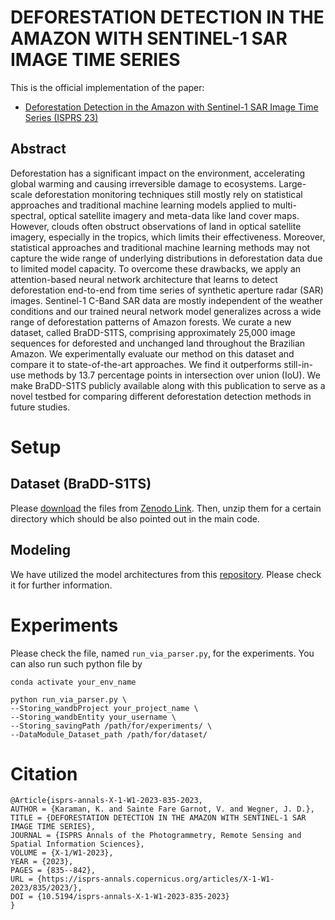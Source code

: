# DEFORESTATION DETECTION IN THE AMAZON WITH SENTINEL-1 SAR IMAGE TIME SERIES

This is the official implementation of the paper:  
- [Deforestation Detection in the Amazon with Sentinel-1 SAR Image Time Series (ISPRS 23)](https://isprs-annals.copernicus.org/articles/X-1-W1-2023/835/2023/)

## Abstract

Deforestation has a significant impact on the environment, accelerating global warming and causing irreversible damage to ecosystems. Large-scale deforestation monitoring techniques still mostly rely on statistical approaches and traditional machine learning models applied to multi-spectral, optical satellite imagery and meta-data like land cover maps. However, clouds often obstruct observations of land in optical satellite imagery, especially in the tropics, which limits their effectiveness. Moreover, statistical approaches and traditional machine learning methods may not capture the wide range of underlying distributions in deforestation data due to limited model capacity. To overcome these drawbacks, we apply an attention-based neural network architecture that learns to detect deforestation end-to-end from time series of synthetic aperture radar (SAR) images. Sentinel-1 C-Band SAR data are mostly independent of the weather conditions and our trained neural network model generalizes across a wide range of deforestation patterns of Amazon forests. We curate a new dataset, called BraDD-S1TS, comprising approximately 25,000 image sequences for deforested and unchanged land throughout the Brazilian Amazon. We experimentally evaluate our method on this dataset and compare it to state-of-the-art approaches. We find it outperforms still-in-use methods by 13.7 percentage points in intersection over union (IoU). We make BraDD-S1TS publicly available along with this publication to serve as a novel testbed for comparing different deforestation detection methods in future studies. 

# Setup
## Dataset (BraDD-S1TS)

Please [download](https://zenodo.org/record/8060250/files/BraDD-S1TS_zenodo.zip?download=1) the files from [Zenodo Link](https://zenodo.org/record/8060250). 
Then, unzip them for a certain directory which should be also pointed out in the main code.

## Modeling

We have utilized the model architectures from this [repository](https://github.com/VSainteuf/utae-paps).
Please check it for further information.

# Experiments

Please check the file, named `run_via_parser.py`, for the experiments. 
You can also run such python file by
```
conda activate your_env_name

python run_via_parser.py \
--Storing_wandbProject your_project_name \
--Storing_wandbEntity your_username \
--Storing_savingPath /path/for/experiments/ \
--DataModule_Dataset_path /path/for/dataset/
```

# Citation
```
@Article{isprs-annals-X-1-W1-2023-835-2023,
AUTHOR = {Karaman, K. and Sainte Fare Garnot, V. and Wegner, J. D.},
TITLE = {DEFORESTATION DETECTION IN THE AMAZON WITH SENTINEL-1 SAR IMAGE TIME SERIES},
JOURNAL = {ISPRS Annals of the Photogrammetry, Remote Sensing and Spatial Information Sciences},
VOLUME = {X-1/W1-2023},
YEAR = {2023},
PAGES = {835--842},
URL = {https://isprs-annals.copernicus.org/articles/X-1-W1-2023/835/2023/},
DOI = {10.5194/isprs-annals-X-1-W1-2023-835-2023}
}
```
